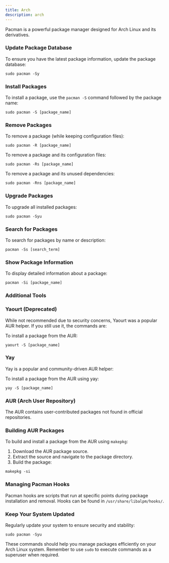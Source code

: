 ```yaml
---
title: Arch
description: arch
---
```


Pacman is a powerful package manager designed for Arch Linux and its derivatives.

### Update Package Database

To ensure you have the latest package information, update the package database:

```
sudo pacman -Sy
```

### Install Packages

To install a package, use the `pacman -S` command followed by the package name:

```
sudo pacman -S [package_name]
```

### Remove Packages

To remove a package (while keeping configuration files):

```
sudo pacman -R [package_name]
```

To remove a package and its configuration files:

```
sudo pacman -Rs [package_name]
```

To remove a package and its unused dependencies:

```
sudo pacman -Rns [package_name]
```

### Upgrade Packages

To upgrade all installed packages:

```
sudo pacman -Syu
```

### Search for Packages

To search for packages by name or description:

```
pacman -Ss [search_term]
```

### Show Package Information

To display detailed information about a package:

```
pacman -Si [package_name]
```

### Additional Tools

### Yaourt (Deprecated)

While not recommended due to security concerns, Yaourt was a popular AUR helper. If you still use it, the commands are:

To install a package from the AUR:

```
yaourt -S [package_name]
```

### Yay

Yay is a popular and community-driven AUR helper:

To install a package from the AUR using yay:

```
yay -S [package_name]
```

### AUR (Arch User Repository)

The AUR contains user-contributed packages not found in official repositories.

### Building AUR Packages

To build and install a package from the AUR using `makepkg`:

1.  Download the AUR package source.
2.  Extract the source and navigate to the package directory.
3.  Build the package:

```
makepkg -si
```

### Managing Pacman Hooks

Pacman hooks are scripts that run at specific points during package installation and removal. Hooks can be found in `/usr/share/libalpm/hooks/`.

### Keep Your System Updated

Regularly update your system to ensure security and stability:

```
sudo pacman -Syu
```

These commands should help you manage packages efficiently on your Arch Linux system. Remember to use `sudo` to execute commands as a superuser when required.
